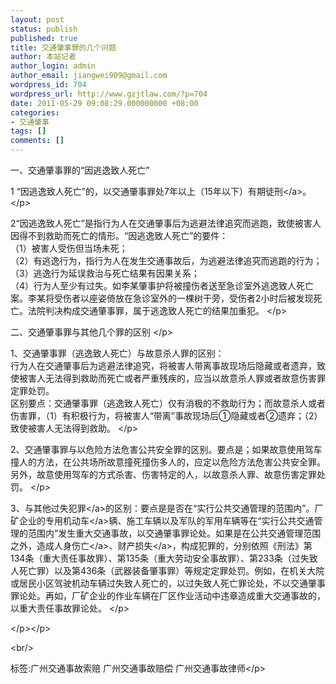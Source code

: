 ```yaml
---
layout: post
status: publish
published: true
title: 交通肇事罪的几个问题
author: 本站记者
author_login: admin
author_email: jiangwei909@gmail.com
wordpress_id: 704
wordpress_url: http://www.gzjtlaw.com/?p=704
date: 2011-05-29 09:08:29.000000000 +08:00
categories:
- 交通肇事
tags: []
comments: []
---
```

<p>一、交通肇事罪的&ldquo;因逃逸致人死亡&rdquo;<p> 1 &ldquo;因逃逸致人死亡&rdquo;的，以交通肇事罪处7年以上（15年以下）<a>有期徒刑<&#47;a>。 <&#47;p><p> 2&ldquo;因逃逸致人死亡&rdquo;是指行为人在交通肇事后为逃避法律追究而逃跑，致使被害人因得不到救助而死亡的情形。&ldquo;因逃逸致人死亡&rdquo;的要件： <br> （1）被害人受伤但当场未死； <br> （2）有逃逸行为，指行为人在发生交通事故后，为逃避法律追究而逃跑的行为； <br> （3）逃逸行为延误救治与死亡结果有因果关系； <br> （4）行为人至少有过失。如李某肇事护将被撞伤者送至急诊室外逃逸致人死亡案。李某将受伤者以座姿倚放在急诊室外的一棵树干旁，受伤者2小时后被发现死亡。法院判决构成交通肇事罪，属于逃逸致人死亡的结果加重犯。 <&#47;p><p> 二、交通肇事罪与其他几个罪的区别 <&#47;p><p> 1、交通肇事罪（逃逸致人死亡）与故意杀人罪的区别： <br> 行为人在交通肇事后为逃避法律追究，将被害人带离事故现场后隐藏或者遗弃，致使被害人无法得到救助而死亡或者严重残疾的，应当以故意杀人罪或者故意伤害罪定罪处罚。 <br> 区别要点：交通肇事罪（逃逸致人死亡）仅有消极的不救助行为；而故意杀人或者伤害罪，（1）有积极行为，将被害人&ldquo;带离&rdquo;事故现场后①隐藏或者②遗弃；（2）致使被害人无法得到救助。 <&#47;p><p> 2、交通肇事罪与以危险方法危害公共安全罪的区别。要点是；如果故意使用驾车撞人的方法，在公共场所故意撞死撞伤多人的，应定以危险方法危害公共安全罪。另外，故意使用驾车的方式杀害、伤害特定的人，以故意杀人罪、故意伤害定罪处罚。 <&#47;p><p> 3、与其他过失<a>犯罪<&#47;a>的区别：要点是是否在&ldquo;实行公共交通管理的范围内&rdquo;。厂矿企业的专用<a>机动车<&#47;a>辆、施工车辆以及军队的军用车辆等在&ldquo;实行公共交通管理的范围内&rdquo;发生重大交通事故，以交通肇事罪论处。如果是在公共交通管理范围之外，造成<a>人身伤亡<&#47;a>、<a>财产损失<&#47;a>，构成犯罪的，分别依照《刑法》第134条（重大责任事故罪）、第135条（重大劳动安全事故罪）、第233条（过失致人死亡罪）以及第436条（武器装备肇事罪）等规定定罪处罚。例如，在机关大院或居民小区驾驶机动车辆过失致人死亡的，以过失致人死亡罪论处，不以交通肇事罪论处。再如，厂矿企业的作业车辆在厂区作业活动中违章造成重大交通事故的，以重大责任事故罪论处。 <&#47;p><p><&#47;p><&#47;p><br&#47;><p>标签:广州交通事故索赔 广州交通事故赔偿 广州交通事故律师<&#47;p>
